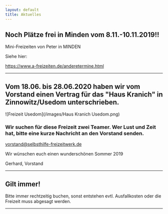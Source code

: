 ```yaml
---
layout: default
title: Aktuelles
---
```


## Noch Plätze frei in Minden vom 8.11.-10.11.2019!!

Mini-Freizeiten von Peter in MINDEN

Siehe hier:

<https://www.a-freizeiten.de/anderetermine.html>

-------------------------------------------------------------------------------------------------------------------------

## Vom 18.06. bis 28.06.2020 haben wir vom Vorstand einen Vertrag für das "Haus Kranich" in Zinnowitz/Usedom unterschrieben. 

![Freizeit Usedom](/images/Haus Kranich Usedom.png)

### Wir suchen für diese Freizeit zwei Teamer. Wer Lust und Zeit hat, bitte eine kurze Nachricht an den Vorstand senden.

<vorstand@selbsthilfe-freizeitwerk.de>

Wir wünschen euch einen wunderschönen Sommer 2019 

Gerhard,
Vorstand 

-------------------------------------------------------------------------------------------------------------------------

## Gilt immer!

Bitte immer rechtzeitig buchen, sonst entstehen evtl.
Ausfallkosten oder die Freizeit muss abgesagt werden.

--------------------------------------------------------
